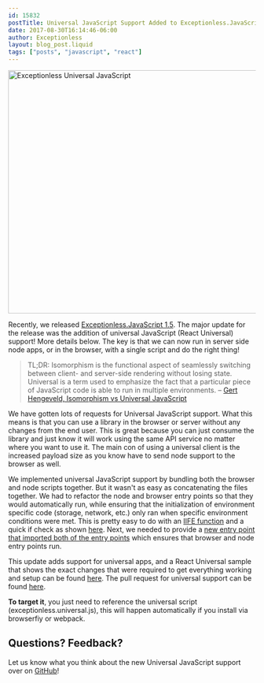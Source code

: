 ```yaml
---
id: 15832
postTitle: Universal JavaScript Support Added to Exceptionless.JavaScript
date: 2017-08-30T16:14:46-06:00
author: Exceptionless
layout: blog_post.liquid
tags: ["posts", "javascript", "react"]
---
```

<img loading="lazy" class="aligncenter size-large wp-image-15833" src="/assets/universal-javascript-1024x538.jpg" alt="Exceptionless Universal JavaScript" width="940" height="494" data-id="15833" srcset="/assets/universal-javascript-1024x538.jpg 1024w, /assets/universal-javascript-300x158.jpg 300w, /assets/universal-javascript-768x403.jpg 768w, /assets/universal-javascript.jpg 1200w" sizes="(max-width: 940px) 100vw, 940px" />

Recently, we released [Exceptionless.JavaScript 1.5](/javascript-client-v1-5-release-details-notes/). The major update for the release was the addition of universal JavaScript (React Universal) support! More details below. The key is that we can now run in server side node apps, or in the browser, with a single script and do the right thing!

> TL;DR: Isomorphism is the functional aspect of seamlessly switching between client- and server-side rendering without losing state. Universal is a term used to emphasize the fact that a particular piece of JavaScript code is able to run in multiple environments. &#8211; [Gert Hengeveld, Isomorphism vs Universal JavaScript](https://medium.com/@ghengeveld/isomorphism-vs-universal-javascript-4b47fb481beb)

<!--more-->

We have gotten lots of requests for Universal JavaScript support. What this means is that you can use a library in the browser or server without any changes from the end user. This is great because you can just consume the library and just know it will work using the same API service no matter where you want to use it. The main con of using a universal client is the increased payload size as you know have to send node support to the browser as well.

We implemented universal JavaScript support by bundling both the browser and node scripts together. But it wasn't as easy as concatenating the files together. We had to refactor the node and browser entry points so that they would automatically run, while ensuring that the initialization of environment specific code (storage, network, etc.) only ran when specific environment conditions were met. This is pretty easy to do with an [IIFE function](https://en.wikipedia.org/wiki/Immediately-invoked_function_expression) and a quick if check as shown [here](https://github.com/exceptionless/Exceptionless.JavaScript/blob/v1.5.4/src/exceptionless.ts#L14-L38). Next, we needed to provide a [new entry point that imported both of the entry points](https://github.com/exceptionless/Exceptionless.JavaScript/blob/v1.5.4/src/exceptionless.universal.ts) which ensures that browser and node entry points run.

This update adds support for universal apps, and a React Universal sample that shows the exact changes that were required to get everything working and setup can be found [here](https://github.com/niemyjski/react-redux-universal-hot-example/commit/7f7c01ca1b328f3389c3919a53376bccbbfe1f08). The pull request for universal support can be found [here](https://github.com/exceptionless/Exceptionless.JavaScript/pull/75).

**To target it**, you just need to reference the universal script (exceptionless.universal.js), this will happen automatically if you install via browserfiy or webpack.

## Questions? Feedback?

Let us know what you think about the new Universal JavaScript support over on [GitHub](https://github.com/exceptionless/Exceptionless.JavaScript/issues)!

